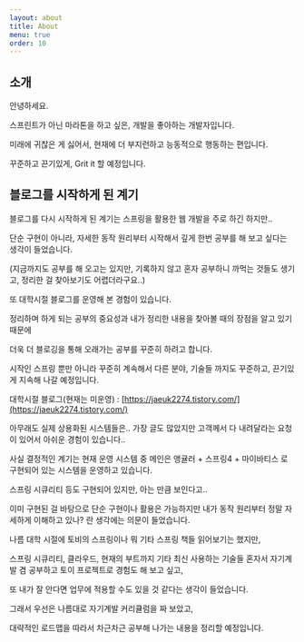 ```yaml
---
layout: about
title: About
menu: true
order: 10
---
```


## 소개

안녕하세요. 

스프린트가 아닌 마라톤을 하고 싶은, 개발을 좋아하는 개발자입니다.

미래에 귀찮은 게 싫어서, 현재에 더 부지런하고 능동적으로 행동하는 편입니다.

꾸준하고 끈기있게, Grit it 할 예정입니다.



## 블로그를 시작하게 된 계기 

블로그를 다시 시작하게 된 계기는 스프링을 활용한 웹 개발을 주로 하긴 하지만..     

단순 구현이 아니라, 자세한 동작 원리부터 시작해서 깊게 한번 공부를 해 보고 싶다는 생각이 들었습니다.     

(지금까지도 공부를 해 오고는 있지만, 기록하지 않고 혼자 공부하니 까먹는 것들도 생기고, 정리한 걸 찾아보기도 어렵더라구요..)    

또 대학시절 블로그를 운영해 본 경험이 있습니다.

정리하며 하게 되는 공부의 중요성과 내가 정리한 내용을 찾아볼 때의 장점을 알고 있기 때문에   

더욱 더 블로깅을 통해 오래가는 공부를 꾸준히 하려고 합니다.             

시작인 스프링 뿐만 아니라 꾸준히 계속해서 다른 분야, 기술들 까지도 꾸준하고, 끈기있게 지속해 나갈 예정입니다.          

대학시절 블로그(현재는 미운영) : [https://jaeuk2274.tistory.com/](https://jaeuk2274.tistory.com/)

아무래도 실제 상용화된 시스템들은.. 가장 글도 많았지만 고객께서 다 내려달라는 요청이 있어서 아쉬운 경험이 있습니다..          

사실 결정적인 계기는 현재 운영 시스템 중 메인은 앵귤러 + 스프링4 + 마이바티스 로 구현되어 있는 시스템을 운영하고 있습니다.    

스프링 시큐리티 등도 구현되어 있지만, 아는 만큼 보인다고..         

이미 구현된 걸 바탕으로 단순 구현이나 활용은 가능하지만 내가 동작 원리부터 정말 자세하게 이해하고 있나? 란 생각에는 의문이 들었습니다.         
 
나름 대학 시절에 토비의 스프링이나 뭐 기타 스프링 책들 읽어보기는 했지만,      

스프링 시큐리티, 클라우드, 현재의 부트까지 기타 최신 사용하는 기술들 혼자서 자기계발 겸 공부하고 토이 프로젝트로 경험도 해 보고 싶고,   

또 내가 잘 안다면 업무에 적용할 수도 있을 것 같다는 생각이 들었습니다.     
 
그래서 우선은 나름대로 자기계발 커리큘럼을 짜 보았고,    

대략적인 로드맵을 따라서 차근차근 공부해 나가는 내용을 정리할 예정입니다.     
  

